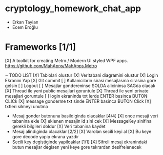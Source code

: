 # cryptology_homework_chat_app

- Erkan Taylan
- Ecem Eroğlu

# Frameworks [1/1]
  [X] A toolkit for creating Metro / Modern UI styled WPF apps. https://github.com/MahApps/MahApps.Metro

~ TODO LIST
[X] Tablolari olustur
[X] Veritabani diagramini olustur
[X] Login Ekranini Yap
[X] Git commit
[ ] Kullanicilarin sirasi mesajlasma sirasina gore gelsin
[ ] Logout
[ ] Mesajlar gondereninse SOLDA alicininsa SAGda olacak
[X] Thread ile yeni public mesajlari goruntule
[X] Thread ile yeni private mesajlari goruntule
[ ] login ekraninda txt lerde ENTER basinca BUTON CLICk
[X] message gonderme txt sinde ENTER basinca BUTON Click
[X] txtleri silmeyi unutma

* Mesaj gonder butonuna basildiginda olacaklar [4/4]
  [X] once mesaji veri tabanina ekle
  [X] eklenen mesajin id sini cek
  [X] MessageKey sinifina gerekli bilgileri doldur
  [X] Veri tabanina kaydet
* Mesaj alindiginda olacaklar [2/2]
  [X] Varolan secili keyi al
  [X] Bu keye gore decode yapip ekrana yazdir
* Secili key degistiginde yapilcaklar [1/1]
  [X] Sifreli mesaj ekranindaki butun mesajlar degisen yeni keye gore tekrardan desifrelenecek
